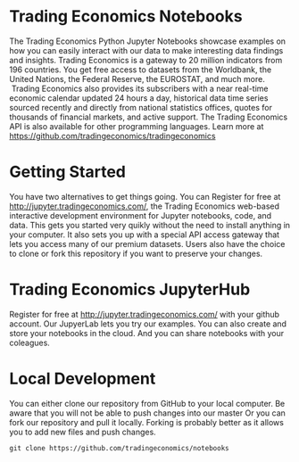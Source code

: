# Trading Economics Notebooks

The Trading Economics Python Jupyter Notebooks showcase examples on how you can easily interact with our data to make interesting data findings and insights. 
Trading Economics is a gateway to 20 million indicators from 196 countries. You get free access to datasets from the Worldbank, the United Nations, the Federal Reserve, the EUROSTAT, and much more.  Trading Economics also provides its subscribers with a near real-time economic calendar updated 24 hours a day, historical data time series sourced recently and directly from national statistics offices, quotes for thousands of financial markets, and active support. The Trading Economics API is also available for other programming languages. Learn more at https://github.com/tradingeconomics/tradingeconomics 


# Getting Started

You have two alternatives to get things going. You can Register for free at http://jupyter.tradingeconomics.com/, the Trading Economics web-based interactive development environment for Jupyter notebooks, code, and data. This gets you started very quikly without the need to install anything in your computer. It also sets you up with a special API access gateway that lets you access many of our premium datasets. Users also have the choice to clone or fork this repository if you want to preserve your changes.


# Trading Economics JupyterHub

Register for free at http://jupyter.tradingeconomics.com/ with your github account. Our JupyerLab lets you try our examples. You can also create and store your notebooks in the cloud. And you can share notebooks with your coleagues. 


# Local Development

You can either clone our repository from GitHub to your local computer. Be aware that you will not be able to push changes into our master
Or you can fork our repository and pull it locally. Forking is probably better as it allows you to add new files and push changes.

`git clone https://github.com/tradingeconomics/notebooks`


